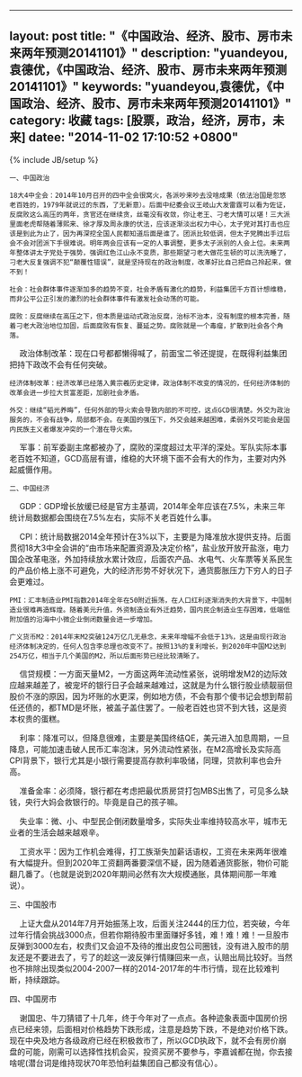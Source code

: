 
---
layout: post
title: "《中国政治、经济、股市、房市未来两年预测20141101》"
description: "yuandeyou,袁德优，《中国政治、经济、股市、房市未来两年预测20141101》"
keywords: "yuandeyou,袁德优，《中国政治、经济、股市、房市未来两年预测20141101》"
category: 收藏
tags: [股票，政治，经济，房市，未来]
datee: "2014-11-02 17:10:52 +0800"
---
{% include JB/setup %}

    一、中国政治

    18大4中全会：2014年10月召开的四中全会很窝火，各派吵来吵去没啥成果（依法治国是忽悠老百姓的，1979年就说过的东西，了无新意）。后面中纪委会议王岐山大发雷霆可以看为佐证，反腐败这么高压的两年，贪官还在继续贪，丝毫没有收敛，你让老王、刁老大情可以堪！三大派里面老虎帮随着薄熙来、徐才厚及周永康的伏法，应该逐渐淡出权力中心，太子党对其打击也应该是到此为止了，因为再深挖全国人民都知道后面是谁了。团派比较低调，但太子党腾出手过后会不会对团派下手很难说。明年两会应该有一定的人事调整，更多太子派别的人会上位。未来两年整体讲太子党处于强势，强调红色江山永不变质，那些期望刁老大做花生顿的可以洗洗睡了，刁老大反复强调不犯“颠覆性错误”，就是坚持现在的政治制度，改革好比自己把自己拎起来，做不到！ 

<!-- more -->

    社会：社会群体事件逐渐加多的趋势不变，社会矛盾有激化的趋势，利益集团千方百计想维稳，而非公平公正引发的激烈的社会群体事件有激发社会动荡的可能。 

    腐败：反腐继续在高压之下，但本质是运动式政治反腐，治标不治本，没有制度的根本完善，随着刁老大政治地位加固，后面腐败有恢复、蔓延之势。腐败就是一个毒瘤，扩散到社会各个角落。 

　  政治体制改革：现在口号都都懒得喊了，前面宝二爷还提提，在既得利益集团把持下政改不会有任何突破。  

    经济体制改革：经济改革已经落入黄宗羲历史定律，政治体制不改变的情况的，任何经济体制的改革会进一步拉大贫富差距，加剧社会矛盾。

    外交：继续“韬光养晦”，任何外部的导火索会导致内部的不可控，这点GCD很清楚。外交为政治服务的，不会有战争，局部都不会。在美国的强压下，外交会越来越困难，柔弱外交可能会是国内民族主义者爆发冲突的一个潜在导火索。

 　  军事：前军委副主席都被办了，腐败的深度超过太平洋的深处。军队实际本事老百姓不知道，GCD高层有谱，维稳的大环境下面不会有大的作为，主要对内外起威慑作用。 

 

    二、中国经济

　  GDP：GDP增长放缓已经是官方主基调，2014年全年应该在7.5%，未来三年统计局数据都会围绕在7.5%左右，实际不关老百姓什么事。

　  CPI：统计局数据2014全年预计在3%以下，主要是为降准放水提供支持。后面贯彻18大3中全会讲的“由市场来配置资源及决定价格”，盐业放开放开盐涨，电力国企改革电涨，外加持续放水累计效应，后面农产品、水电气、火车票等关系民生的产品价格上涨不可避免，大的经济形势不好状况下，通货膨胀压力下穷人的日子会更难过。

    PMI：汇丰制造业PMI指数2014年全年在50附近振荡，在人口红利逐渐消失的大背景下，中国制造业很难再造辉煌。随着美元升值，外资制造业有外迁趋势，国内民企制造业生存困难，低端低附加值的沿海中小微企业倒闭数量会进一步增加。

    广义货币M2：2014年末M2突破124万亿几无悬念，未来年增幅不会低于13%，这是由现行政治经济体制决定的，任何人包含李总理也改变不了。按照13%的复利增长，到2020年中国M2达到254万亿，相当于几个美国的M2，所以后面形势已经比较清晰了。

 

　  信贷规模：一方面天量M2，一方面这两年流动性紧张，说明增发M2的边际效应越来越差了，被宠坏的银行日子会越来越难过，这就是为什么银行股业绩靓丽但股价不涨的原因，因为坏账的水更深，例如地方债，不会有那个傻书记会想到帮前任还债的，都TMD是坏账，被盖子盖住罢了。一般老百姓也贷不到大钱，这是资本权贵的蛋糕。

 

　  利率：降准可以，但降息很难，主要是美国终结QE，美元进入加息周期，一旦降息，可能加速击破人民币汇率泡沫，另外流动性紧张，在M2高增长及实际高CPI背景下，银行尤其是小银行需要提高存款利率吸储，同理，贷款利率也会升高。

 

　  准备金率：必须降，银行都在考虑把最优质房贷打包MBS出售了，可见多么缺钱，央行大妈会救银行的。毕竟是自己的孩子嘛。

 

　  失业率：微、小、中型民企倒闭数量增多，实际失业率维持较高水平，城市无业者的生活会越来越艰辛。

 

　  工资水平：因为工作机会难得，打工族渐失加薪话语权，工资在未来两年很难有大幅提升。但到2020年工资翻两番要深信不疑，因为随着通货膨胀，物价可能翻几番了。（也就是说到2020年期间必然有次大规模通胀，具体期间那一年难说）。

 

 

   三、中国股市

　 上证大盘从2014年7月开始振荡上攻，后面关注2444的压力位，若突破，今年过年行情会挑战3000点，但若你期待股市里面赚好多钱，难！难！难！一旦股市反弹到3000左右，权贵们又会迫不及待的推出皮包公司圈钱，没有进入股市的朋友还是不要进去了，亏了的趁这一波反弹行情赚回来一点，认赔出局比较好。当然也不排除出现类似2004-2007一样的2014-2017年的牛市行情，现在比较难判断，持续跟踪。

 

   四、中国房市

　 谢国忠、牛刀猜错了十几年，终于今年对了一点点。各种迹象表面中国房价拐点已经来领，后面相对价格趋势下跌形成，注意是趋势下跌，不是绝对价格下跌。现在中央及地方各级政府已经在积极救市了，所以GCD执政下，就不会有房价崩盘的可能，刚需可以选择性找机会买，投资买房不要参与，李嘉诚都在抛，你去接啥呢(潜台词是维持现状70年恐怕利益集团自己都没有信心）。
